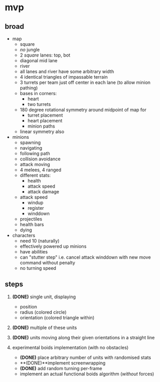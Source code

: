 # mvp

## broad

- map
  - square
  - _no_ jungle
  - 2 _square_ lanes: top, bot
  - diagonal mid lane
  - river
  - all lanes and river have some arbitrary width
  - 4 identical triangles of impassable terrain
  - 3 turrets per team just off center in each lane (to allow minion pathing)
  - bases in corners:
    - heart
    - two turrets
  - 180 degree rotational symmetry around midpoint of map for
    - turret placement
    - heart placement
    - minion paths
  - linear symmetry also
- minions
  - spawning
  - navigating
  - following path
  - collision avoidance
  - attack moving
  - 4 melees, 4 ranged
  - different stats:
    - health
    - attack speed
    - attack damage
  - attack speed
    - windup
    - register
    - winddown
  - projectiles
  - health bars
  - dying
- characters
  - need 10 (naturally)
  - effectively powered up minions
  - have abilities
  - can "stutter step" i.e. cancel attack winddown with new move command without penalty
  - no turning speed

## steps

1. **(DONE)** single unit, displaying

   - position
   - radius (colored circle)
   - orientation (colored triangle within)

2. **(DONE)** multiple of these units

3. **(DONE)** units moving along their given orientations in a straight line

4. experimental boids implementation (with no obstacles)
   - **(DONE)** place arbitrary number of units with randomised stats
   - **(DONE)**implement screenwrapping
   - **(DONE)** add random turning per-frame
   - implement an actual functional boids algorithm (_without_ forces)
